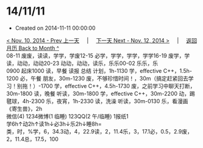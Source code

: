 # 14/11/11

* Created on 2014-11-11 00:00:00

[&lt; Nov. 10, 2014 - Prev 上一天](d10.md)     \|     [下一天 Next - Nov. 12, 2014 &gt;](d12.md)     \|     [返回月历 Back to Month ^](index.md)   
08-11 废废，读读，学学，学废12-15 必学，学学，学学，学学16-19 废学，学读，动动，动动20-23 动动，动动，读乐，乐乐00-02 乐乐，乐  
0900 起床1000 读，早餐 读报 总结 计划，1h-1130 学，effective C++，1.5h-1200 必，午餐 朋友，30m-1230 废，不够珍惜时间！，30m（搞定赶紧回去学习！别拖！）-1700 学，effective C++，4.5h-1730 废，之前学习中聊天打断，30m-1800 读，晚餐 听读，30m-1800 学，effective C++，30m-2200 动，踢毽球，4h-2300 乐，夜宵，1h-2330 读，洗澡 听读，30m-0130 乐，看漫画《寄生兽》，2h  
微信\(4\) 1234微博\(1 临睡\) 123QQ\(2 午/临睡\) 1报纸1  
学6h↑动2h↑读1h↓必3h↓乐2h↓睡8h=  
类，时，%学，6，34.3动，4，22.9读，2，11.4乐，3，17.1必，0.5，2.9废，2，11.4总，17.5，100

